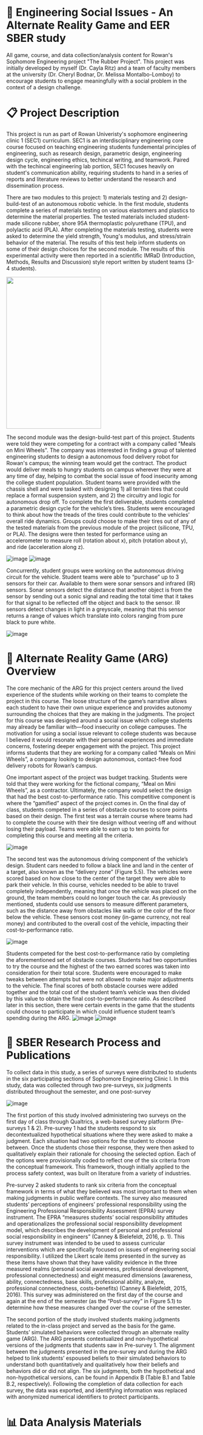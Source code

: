 # 🎲 Engineering Social Issues - An Alternate Reality Game and EER SBER study
All game, course, and data collection/analysis content for Rowan's Sophomore Engineering project "The Rubber Project". This project was initially developed by myself (Dr. Cayla Ritz) and a team of faculty members at the university (Dr. Cheryl Bodnar, Dr. Melissa Montalbo-Lomboy) to encourage students to engage meaningfully with a social problem in the context of a design challenge. 

# 📋 Project Description 
This project is run as part of Rowan Univeristy's sophomore engineering clinic 1 (SEC1) curriculum. SEC1 is an interdisciplinary engineering core course focused on teaching engineering students fundemental principles of engineering, such as research design, parametric design, engineering design cycle, engineering ethics, techincal writing, and teamwork. Paired with the techincal engineering lab portion, SEC1 focuses heavily on student's communication ability, requiring students to hand in a series of reports and literature reviews to better understand the research and dissemination process. 

There are two modules to this project: 1) materials testing and 2) design-build-test of an autonomous robotic vehicle. In the first module, students complete a series of materials testing on various elastomers and plastics to determine the material properties.  The tested materials included student-made silicone rubber, shore 95A thermoplastic polyurethane (TPU), and polylactic acid (PLA). After completing the materials testing, students were asked to determine the yield strength, Young's modulus, and stress/strain behavior of the material. The results of this test help inform students on some of their design choices for the second module. The results of this experimental activity were then reported in a scientific IMRaD (Introduction, Methods, Results and Discussion) style report written by student teams (3-4 students). 

<img src= "https://github.com/user-attachments/assets/d6edbe50-02be-4e50-9743-03c9766e05bf" width="250" height="400">

The second module was the design-build-test part of this project. Students were told they were competing for a contract with a company called "Meals on Mini Wheels". The company was interested in finding a group of talented engineering students to design a autonomous food delivery robot for Rowan's campus; the winning team would get the contract. The product would deliver meals to hungry students on campus wherever they were at any time of day, helping to combat the social issue of food insecurity among the college student population. Student teams were provided with the chassis shell and were tasked with designing 1) all terrain tires that could replace a formal suspension system, and 2) the circuitry and logic for autonomous drop off. To complete the first deliverable, students completed a parametric design cycle for the vehicle’s tires. Students were encouraged to think about how the treads of the tires could contribute to the vehicles’ overall ride dynamics. Groups could choose to make their tires out of any of the tested materials from the previous module of the project (silicone, TPU, or PLA). The designs were then tested for performance using an accelerometer to measure roll (rotation about x), pitch (rotation about y), and ride (acceleration along z). 

![image](https://github.com/user-attachments/assets/4d71e5f6-6cd7-4904-b1d1-ccd21cf03a1f)
![image](https://github.com/user-attachments/assets/c07a2daa-8049-4fc6-b485-c0538bcdb585)

Concurrently, student groups were working on the autonomous driving circuit for the vehicle. Student teams were able to “purchase” up to 3 sensors for their car. Available to them were sonar sensors and infrared (IR) sensors. Sonar sensors detect the distance that another object is from the sensor by sending out a sonic signal and reading the total time that it takes for that signal to be reflected off the object and back to the sensor. IR sensors detect changes in light in a greyscale, meaning that this sensor returns a range of values which translate into colors ranging from pure black to pure white. 

![image](https://github.com/user-attachments/assets/95eb8190-71e4-4bd0-b290-273b91864b00)

 
# 👾 Alternate Reality Game (ARG) Overview
The core mechanic of the ARG for this project centers around the lived experience of the students while working on their teams to complete the project in this course. The loose structure of the game’s narrative allows each student to have their own unique experience and provides autonomy surrounding the choices that they are making in the judgments. The project for this course was designed around a social issue which college students may already be familiar with—food insecurity on college campuses. The motivation for using a social issue relevant to college students was because I believed it would resonate with their personal experiences and immediate concerns, fostering deeper engagement with the project. This project informs students that they are working for a company called “Meals on Mini Wheels”, a company looking to design autonomous, contact-free food delivery robots for Rowan’s campus. 

One important aspect of the project was budget tracking. Students were told that they were working for the fictional company, “Meal on Mini Wheels”, as a contractor. Ultimately, the company would select the design that had the best cost-to-performance ratio. This competitive component is where the “gamified” aspect of the project comes in. On the final day of class, students competed in a series of obstacle courses to score points based on their design. The first test was a terrain course where teams had to complete the course with their tire design without veering off and without losing their payload. Teams were able to earn up to ten points for completing this course and meeting all the criteria. 

![image](https://github.com/user-attachments/assets/be3a4bc6-0ef1-4b81-8b38-2c437ca6712a)


The second test was the autonomous driving component of the vehicle’s design. Student cars needed to follow a black line and land in the center of a target, also known as the “delivery zone” (Figure 5.5). The vehicles were scored based on how close to the center of the target they were able to park their vehicle. In this course, vehicles needed to be able to travel completely independently, meaning that once the vehicle was placed on the ground, the team members could no longer touch the car. As previously mentioned, students could use sensors to measure different parameters, such as the distance away from obstacles like walls or the color of the floor below the vehicle. These sensors cost money (in-game currency, not real money)  and contributed to the overall cost of the vehicle, impacting their cost-to-performance ratio. 

![image](https://github.com/user-attachments/assets/2194c007-64d6-45e7-9280-f31aebf92bb9)

Students competed for the best cost-to-performance ratio by completing the aforementioned set of obstacle courses. Students had two opportunities to try the course and the highest of the two earned scores was taken into consideration for their total score. Students were encouraged to make tweaks between attempts but were not allowed to make major adjustments to the vehicle. The final scores of both obstacle courses were added together and the total cost of the student team’s vehicle was then divided by this value to obtain the final cost-to-performance ratio. As described later in this section, there were certain events in the game that the students could choose to participate in which could influence student team’s spending during the ARG.
![image](https://github.com/user-attachments/assets/8ec7c0a8-a153-49ae-991e-38ae337ca9d1)
![image](https://github.com/user-attachments/assets/faa1bb15-9146-4aa1-8bc1-0276a418518c)

# 🔬 SBER Research Process and Publications 
To collect data in this study, a series of surveys were distributed to students in the six participating sections of Sophomore Engineering Clinic I. In this study, data was collected through two pre-surveys, six judgments distributed throughout the semester, and one post-survey

![image](https://github.com/user-attachments/assets/8cff444a-1ae7-44ee-be8b-7869e0637a2a)

The first portion of this study involved administering two surveys on the first day of class through Qualtrics, a web-based survey platform (Pre-surveys 1 & 2). Pre-survey 1 had the students respond to six decontextualized hypothetical situations where they were asked to make a judgment. Each situation had two options for the student to choose between. Once the students chose their response, they were then asked to qualitatively explain their rationale for choosing the selected option. Each of the options were provisionally coded to reflect one of the six criteria from the conceptual framework. This framework, though initially applied to the process safety context, was built on literature from a variety of industries.

Pre-survey 2 asked students to rank six criteria from the conceptual framework in terms of what they believed was most important to them when making judgments in public welfare contexts. The survey also measured students’ perceptions of engineers’ professional responsibility using the Engineering Professional Responsibility Assessment (EPRA) survey instrument. The EPRA “measures students’ social responsibility attitudes and operationalizes the professional social responsibility development model, which describes the development of personal and professional social responsibility in engineers” (Canney & Bielefeldt, 2016, p. 1). This survey instrument was intended to be used to assess curricular interventions which are specifically focused on issues of engineering social responsibility. I utilized the Likert scale items presented in the survey as these items have shown that they have validity evidence in the three measured realms (personal social awareness, professional development, professional connectedness) and eight measured dimensions (awareness, ability, connectedness, base skills, professional ability, analyze, professional connectedness, costs-benefits) (Canney & Bielefeldt, 2015, 2016). This survey was administered on the first day of the course and again at the end of the semester (as the “Post-survey” in Figure 5.1) to determine how these measures changed over the course of the semester.

The second portion of the study involved students making judgments related to the in-class project and served as the basis for the game. Students’ simulated behaviors were collected through an alternate reality game (ARG). The ARG presents contextualized and non-hypothetical versions of the judgments that students saw in Pre-survey 1. The alignment between the judgments presented in the pre-survey and during the ARG helped to link students’ espoused beliefs to their simulated behaviors to understand both quantitatively and qualitatively how their beliefs and behaviors did or did not align. The six judgments, both the hypothetical and non-hypothetical versions, can be found in Appendix B (Table B.1 and Table B.2, respectively). Following the completion of data collection for each survey, the data was exported, and identifying information was replaced with anonymized numerical identifiers to protect participants.

# 📊 Data Analysis Materials 
